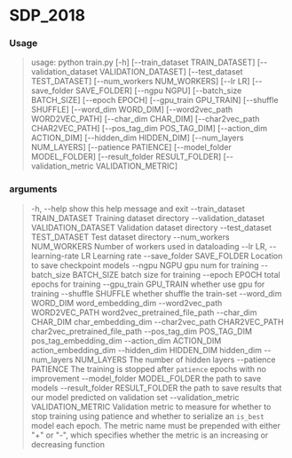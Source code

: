 # SDP_2018

### Usage

> usage: python train.py [-h] [--train_dataset TRAIN_DATASET] [--validation_dataset VALIDATION_DATASET] [--test_dataset TEST_DATASET] [--num_workers NUM_WORKERS] [--lr LR] [--save_folder SAVE_FOLDER] [--ngpu NGPU] [--batch_size BATCH_SIZE]
>                 [--epoch EPOCH] [--gpu_train GPU_TRAIN] [--shuffle SHUFFLE] [--word_dim WORD_DIM] [--word2vec_path WORD2VEC_PATH] [--char_dim CHAR_DIM] [--char2vec_path CHAR2VEC_PATH] [--pos_tag_dim POS_TAG_DIM]
>                 [--action_dim ACTION_DIM] [--hidden_dim HIDDEN_DIM] [--num_layers NUM_LAYERS] [--patience PATIENCE] [--model_folder MODEL_FOLDER] [--result_folder RESULT_FOLDER] [--validation_metric VALIDATION_METRIC]

### arguments

>   -h, --help            show this help message and exit
>   --train_dataset TRAIN_DATASET
>                         Training dataset directory
>   --validation_dataset VALIDATION_DATASET
>                         Validation dataset directory
>   --test_dataset TEST_DATASET
>                         Test dataset directory
>   --num_workers NUM_WORKERS
>                         Number of workers used in dataloading
>   --lr LR, --learning-rate LR
>                         Learning rate
>   --save_folder SAVE_FOLDER
>                         Location to save checkpoint models
>   --ngpu NGPU           gpu num for training
>   --batch_size BATCH_SIZE
>                         batch size for training
>   --epoch EPOCH         total epochs for training
>   --gpu_train GPU_TRAIN
>                         whether use gpu for training
>   --shuffle SHUFFLE     whether shuffle the train-set
>   --word_dim WORD_DIM   word_embedding_dim
>   --word2vec_path WORD2VEC_PATH
>                         word2vec_pretrained_file_path
>   --char_dim CHAR_DIM   char_embedding_dim
>   --char2vec_path CHAR2VEC_PATH
>                         char2vec_pretrained_file_path
>   --pos_tag_dim POS_TAG_DIM
>                         pos_tag_embedding_dim
>   --action_dim ACTION_DIM
>                         action_embedding_dim
>   --hidden_dim HIDDEN_DIM
>                         hidden_dim
>   --num_layers NUM_LAYERS
>                         The number of hidden layers
>   --patience PATIENCE   The training is stopped after `patience` epochs with no improvement
>   --model_folder MODEL_FOLDER
>                         the path to save models
>   --result_folder RESULT_FOLDER
>                         the path to save results that our model predicted on validation set
>   --validation_metric VALIDATION_METRIC
>                         Validation metric to measure for whether to stop training using patience and whether to serialize an `is_best` model each epoch. The metric name must be prepended with either "+" or "-", which specifies whether the metric is an increasing or decreasing function